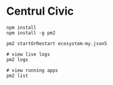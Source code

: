 # Centrul Civic

```
npm install
npm install -g pm2

pm2 startOrRestart ecosystem-my.json5

# view live logs
pm2 logs

# view running apps
pm2 list
```
